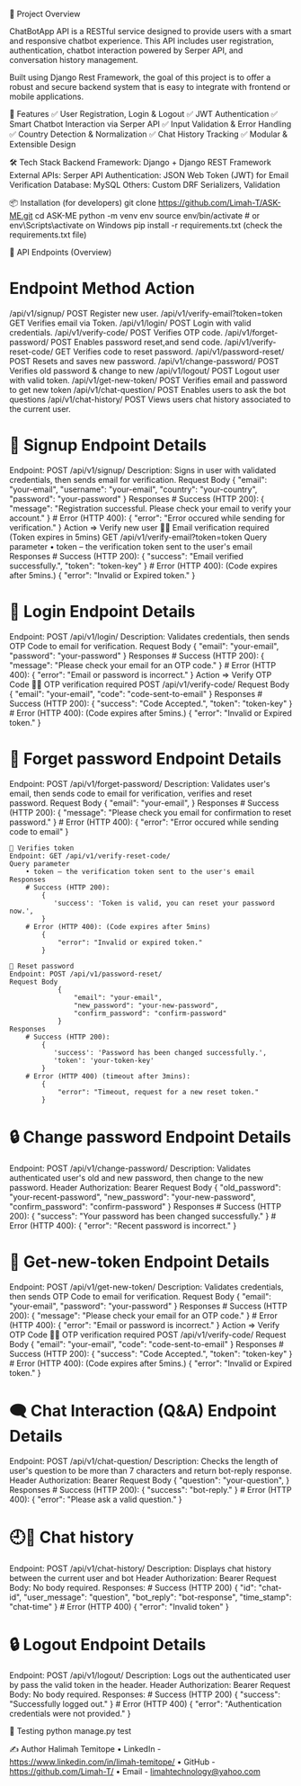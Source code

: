 📘 Project Overview

ChatBotApp API is a RESTful service designed to provide users with a smart and responsive chatbot experience. This API includes user registration, authentication, chatbot interaction powered by Serper API, and conversation history management.

Built using Django Rest Framework, the goal of this project is to offer a robust and secure backend system that is easy to integrate with frontend or mobile applications.

🚀 Features
✅ User Registration, Login & Logout
✅ JWT Authentication
✅ Smart Chatbot Interaction via Serper API
✅ Input Validation & Error Handling
✅ Country Detection & Normalization
✅ Chat History Tracking
✅ Modular & Extensible Design

🛠️ Tech Stack
Backend Framework: Django + Django REST Framework
External APIs: Serper API
Authentication: JSON Web Token (JWT) for Email Verification
Database: MySQL
Others: Custom DRF Serializers, Validation

📦 Installation (for developers)
git clone https://github.com/Limah-T/ASK-ME.git
cd ASK-ME
python -m venv env
source env/bin/activate  # or env\Scripts\activate on Windows
pip install -r requirements.txt (check the requirements.txt file)

📍 API Endpoints (Overview)
# Endpoint                                Method     Action
/api/v1/signup/	                        POST	   Register new user.
/api/v1/verify-email?token=token        GET        Verifies email via Token.
/api/v1/login/                          POST       Login with valid credentials.
/api/v1/verify-code/                    POST       Verifies OTP code.
/api/v1/forget-password/                POST       Enables password reset,and send code.
/api/v1/verify-reset-code/              GET        Verifies code to reset password.
/api/v1/password-reset/                 POST       Resets and saves new password.
/api/v1/change-password/                POST       Verifies old password & change to new
/api/v1/logout/                         POST       Logout user with valid token.
/api/v1/get-new-token/                  POST       Verifies email and password to get new token
/api/v1/chat-question/                  POST       Enables users to ask the bot questions
/api/v1/chat-history/                   POST       Views users chat history associated to the current user.

# 📝 Signup Endpoint Details
Endpoint: POST /api/v1/signup/
Description: Signs in user with validated credentials, then sends email for verification.
    Request Body  {
                    "email": "your-email",
                    "username": "your-email",
                    "country": "your-country",
                    "password": "your-password"
                }
    Responses
    # Success (HTTP 200):
        {
        "message": "Registration successful. Please check your email to verify your account."
        }
    # Error (HTTP 400):
        {
        "error": "Error occured while sending for verification."
        }
    Action => Verify new user
    📧✅ Email verification required (Token expires in 5mins)
    GET /api/v1/verify-email?token=token
    Query parameter 
        • token – the verification token sent to the user's email
    Responses
        # Success (HTTP 200):
            {
                "success": "Email verified successfully.",
                "token": "token-key"
            }
        # Error (HTTP 400): (Code expires after 5mins.)
            {
                "error": "Invalid or Expired token."
            }

# 📝 Login Endpoint Details
Endpoint: POST /api/v1/login/
Description: Validates credentials, then sends OTP Code to email for verification.
    Request Body
                {
                    "email": "your-email",
                    "password": "your-password"
                }
    Responses
    # Success (HTTP 200):
        {
        "message": "Please check your email for an OTP code."
        }
    # Error (HTTP 400):
        {
        "error": "Email or password is incorrect."
        }
    Action => Verify OTP Code
    📧✅ OTP verification required 
    POST /api/v1/verify-code/
    Request Body
                {
                    "email": "your-email",
                    "code": "code-sent-to-email"
                }
    Responses
        # Success (HTTP 200):
            {
                "success": "Code Accepted.",
                "token": "token-key"
            }
        # Error (HTTP 400): (Code expires after 5mins.)
            {
                "error": "Invalid or Expired token."
            }

# 🔁 Forget password Endpoint Details
Endpoint: POST /api/v1/forget-password/
Description: Validates user's email, then sends code to email for verification, verifies and reset password.
    Request Body
                {
                    "email": "your-email",
                }
    Responses
    # Success (HTTP 200):
        {
        "message": "Please check you email for confirmation to reset password."
        }
    # Error (HTTP 400):
        {
        "error": "Error occured while sending code to email"
        }

    🔢 Verifies token
    Endpoint: GET /api/v1/verify-reset-code/ 
    Query parameter 
        • token – the verification token sent to the user's email
    Responses
        # Success (HTTP 200):
            {
               'success': 'Token is valid, you can reset your password now.',
            }
        # Error (HTTP 400): (Code expires after 5mins)
            {
                "error": "Invalid or expired token."
            }

    📧 Reset password
    Endpoint: POST /api/v1/password-reset/
    Request Body
                {
                    "email": "your-email",
                    "new_password": "your-new-password",
                    "confirm_password": "confirm-password"
                }
    Responses
        # Success (HTTP 200):
            {
               'success': 'Password has been changed successfully.',
               'token': 'your-token-key'
            }
        # Error (HTTP 400) (timeout after 3mins):
            {
                "error": "Timeout, request for a new reset token."
            }

# 🔒 Change password Endpoint Details
Endpoint: POST /api/v1/change-password/
Description: Validates authenticated user's old and new password, then change to the new password.
    Header
        Authorization: Bearer <your-auth-token>
    Request Body
                {
                    "old_password": "your-recent-password",
                    "new_password": "your-new-password",
                    "confirm_password": "confirm-password"
                }
    Responses
    # Success (HTTP 200):
        {
        "success": "Your password has been changed successfully."
        }
    # Error (HTTP 400):
        {
        "error": "Recent password is incorrect."
        }

# 🔐 Get-new-token Endpoint Details
Endpoint: POST /api/v1/get-new-token/
Description: Validates credentials, then sends OTP Code to email for verification.
    Request Body
                {
                    "email": "your-email",
                    "password": "your-password"
                }
    Responses
    # Success (HTTP 200):
        {
        "message": "Please check your email for an OTP code."
        }
    # Error (HTTP 400):
        {
        "error": "Email or password is incorrect."
        }
    Action => Verify OTP Code
    📧✅ OTP verification required 
    POST /api/v1/verify-code/
    Request Body
                {
                    "email": "your-email",
                    "code": "code-sent-to-email"
                }
    Responses
        # Success (HTTP 200):
            {
                "success": "Code Accepted.",
                "token": "token-key"
            }
        # Error (HTTP 400): (Code expires after 5mins.)
            {
                "error": "Invalid or Expired token."
            }

# 🗨️ Chat Interaction (Q&A) Endpoint Details
Endpoint: POST /api/v1/chat-question/
Description: Checks the length of user's question to be more than 7 characters and return bot-reply response.
    Header
        Authorization: Bearer <your-auth-token>
    Request Body
                {
                    "question": "your-question",
                }
    Responses
    # Success (HTTP 200):
        {
        "success": "bot-reply."
        }
    # Error (HTTP 400):
        {
        "error": "Please ask a valid question."
        }

# 🕘💬 Chat history
Endpoint: POST /api/v1/chat-history/
Description: Displays chat history between the current user and bot
    Header
        Authorization: Bearer <your-auth-token>
    Request Body:
        No body required.
    Responses:
    # Success (HTTP 200)
        {
            "id": "chat-id",
            "user_message": "question",
            "bot_reply": "bot-response",
            "time_stamp": "chat-time"
        }
    # Error (HTTP 400)
        {
            "error": "Invalid token"
        }    

# 🔒 Logout Endpoint Details
Endpoint: POST /api/v1/logout/
Description: Logs out the authenticated user by pass the valid token in the header.
    Header
        Authorization: Bearer <your-auth-token>
    Request Body:
        No body required.
    Responses:
        # Success (HTTP 200)
            {
                "success": "Successfully logged out."
            }
        # Error (HTTP 400)
            {
                "error": "Authentication credentials were not provided."
            }

🧪 Testing
python manage.py test

✍️ Author
Halimah Temitope
• LinkedIn - https://www.linkedin.com/in/limah-temitope/
• GitHub - https://github.com/Limah-T/
• Email - limahtechnology@yahoo.com
